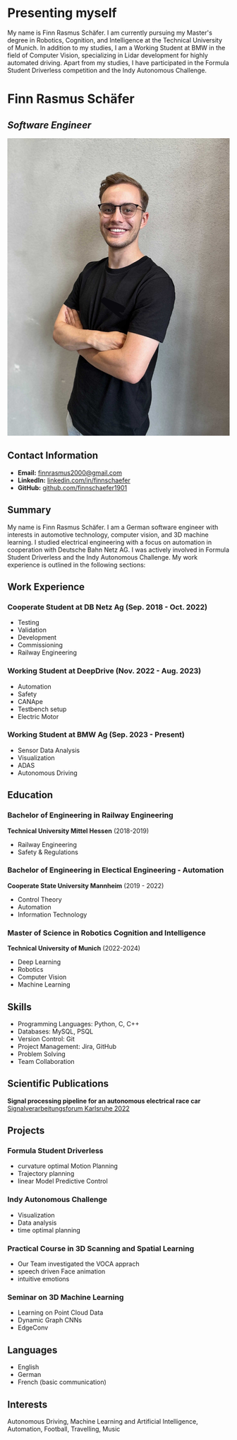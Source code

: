 # **Presenting myself**

My name is Finn Rasmus Schäfer. I am currently pursuing my Master's degree in Robotics, Cognition, and Intelligence at the Technical University of Munich. In addition to my studies, I am a Working Student at BMW in the field of Computer Vision, specializing in Lidar development for highly automated driving. Apart from my studies, I have participated in the Formula Student Driverless competition and the Indy Autonomous Challenge. 

# Finn Rasmus Schäfer
## *Software Engineer*

![Profile Picture](assets/img/Finn.jpg)

## Contact Information
- **Email:** [finnrasmus2000@gmail.com](mailto:finnrasmus2000@gmail.com)
- **LinkedIn:** [linkedin.com/in/finnschaefer](www.linkedin.com/in/finn-rasmus-schaefer-abaa4820b)
- **GitHub:** [github.com/finnschaefer1901](https://github.com/finnschaefer1901)

## Summary
My name is Finn Rasmus Schäfer. I am a German software engineer with interests in automotive technology, computer vision, and 3D machine learning. I studied electrical engineering with a focus on automation in cooperation with Deutsche Bahn Netz AG. I was actively involved in Formula Student Driverless and the Indy Autonomous Challenge. My work experience is outlined in the following sections:

## Work Experience
### Cooperate Student at DB Netz Ag (Sep. 2018 - Oct. 2022)
- Testing
- Validation
- Development
- Commissioning
- Railway Engineering

### Working Student at DeepDrive (Nov. 2022 - Aug. 2023)
- Automation
- Safety
- CANApe
- Testbench setup
- Electric Motor

### Working Student at BMW Ag (Sep. 2023 - Present)
- Sensor Data Analysis
- Visualization
- ADAS
- Autonomous Driving

## Education
### Bachelor of Engineering in Railway Engineering
**Technical University Mittel Hessen** (2018-2019)
- Railway Engineering
- Safety & Regulations

### Bachelor of Engineering in Electical Engineering - Automation
**Cooperate State University Mannheim** (2019 - 2022)
- Control Theory
- Automation
- Information Technology

### Master of Science in Robotics Cognition and Intelligence
**Technical University of Munich** (2022-2024)
- Deep Learning
- Robotics
- Computer Vision
- Machine Learning


## Skills
- Programming Languages: Python, C, C++
- Databases: MySQL, PSQL
- Version Control: Git
- Project Management: Jira, GitHub
- Problem Solving
- Team Collaboration

## Scientific Publications
**Signal processing pipeline for an autonomous electrical race car** [Signalverarbeitungsforum Karlsruhe 2022](https://publikationen.bibliothek.kit.edu/1000150865/149629985)

## Projects
### Formula Student Driverless
- curvature optimal Motion Planning
- Trajectory planning
- linear Model Predictive Control

### Indy Autonomous Challenge
- Visualization
- Data analysis
- time optimal planning

### Practical Course in 3D Scanning and Spatial Learning
- Our Team investigated the VOCA apprach 
- speech driven Face animation
- intuitive emotions

### Seminar on 3D Machine Learning
- Learning on Point Cloud Data
- Dynamic Graph CNNs
- EdgeConv

## Languages
- English
- German
- French (basic communication)

## Interests
Autonomous Driving, Machine Learning and Artificial Intelligence, Automation, Football, Travelling, Music

